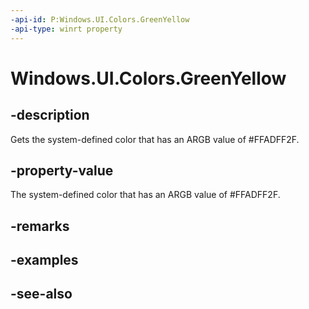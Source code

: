 ```yaml
---
-api-id: P:Windows.UI.Colors.GreenYellow
-api-type: winrt property
---
```


<!-- Property syntax
public Windows.UI.Color GreenYellow { get; }
-->

# Windows.UI.Colors.GreenYellow

## -description

Gets the system-defined color that has an ARGB value of #FFADFF2F.



## -property-value

The system-defined color that has an ARGB value of #FFADFF2F.

## -remarks

## -examples

## -see-also
